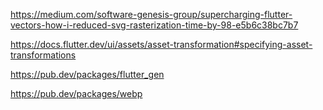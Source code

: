 https://medium.com/software-genesis-group/supercharging-flutter-vectors-how-i-reduced-svg-rasterization-time-by-98-e5b6c38bc7b7

https://docs.flutter.dev/ui/assets/asset-transformation#specifying-asset-transformations

https://pub.dev/packages/flutter_gen

https://pub.dev/packages/webp